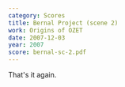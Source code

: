 ```yaml
---
category: Scores
title: Bernal Project (scene 2)
work: Origins of OZET
date: 2007-12-03
year: 2007
score: bernal-sc-2.pdf
---
```


That's it again.
